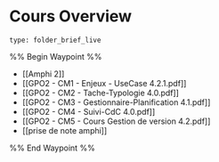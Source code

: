 # Cours Overview
 
```ccard
type: folder_brief_live
```
 
%% Begin Waypoint %%
- [[Amphi 2]]
- [[GPO2 - CM1 - Enjeux - UseCase 4.2.1.pdf]]
- [[GPO2 - CM2 - Tache-Typologie 4.0.pdf]]
- [[GPO2 - CM3 - Gestionnaire-Planification 4.1.pdf]]
- [[GPO2 - CM4 - Suivi-CdC 4.0.pdf]]
- [[GPO2 - CM5 - Cours Gestion de version 4.2.pdf]]
- [[prise de note amphi]]

%% End Waypoint %%